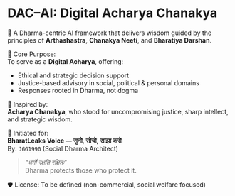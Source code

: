 # DAC–AI: Digital Acharya Chanakya

🚩 A Dharma-centric AI framework that delivers wisdom guided by the principles of **Arthashastra**, **Chanakya Neeti**, and **Bharatiya Darshan**.

🔹 Core Purpose:  
To serve as a **Digital Acharya**, offering:
- Ethical and strategic decision support  
- Justice-based advisory in social, political & personal domains  
- Responses rooted in Dharma, not dogma

🔹 Inspired by:  
**Acharya Chanakya**, who stood for uncompromising justice, sharp intellect, and strategic wisdom.

🔹 Initiated for:  
**BharatLeaks Voice — सुनो, सोचो, साझा करो**  
By: `JGG1990` (Social Dharma Architect)

> _“धर्मो रक्षति रक्षितः”_  
> Dharma protects those who protect it.

🛡️ License: To be defined (non-commercial, social welfare focused)